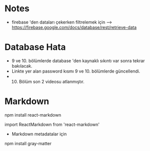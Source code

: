 # Notes
- firebase 'den dataları çekerken filtrelemek için --> https://firebase.google.com/docs/database/rest/retrieve-data


# Database Hata
- 9 ve 10. bölümlerde database 'den kaynaklı sıkıntı var sonra tekrar bakılacak.
- Linkte yer alan password kısmı 9 ve 10. bölümlerde güncellendi.
- 10. Bölüm son 2 videosu atlanmıştır.

# Markdown 

npm install react-markdown

import ReactMarkdown from 'react-markdown'

- Markdown metadatalar için 

npm install gray-matter

